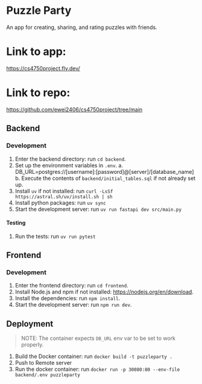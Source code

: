 # Puzzle Party

An app for creating, sharing, and rating puzzles with friends.

# Link to app:
https://cs4750project.fly.dev/

# Link to repo:
https://github.com/ewei2406/cs4750project/tree/main

## Backend

### Development
1. Enter the backend directory: run `cd backend`.
2. Set up the environment variables in `.env`.
    a. DB_URL=postgres://[username]:[password]@[server]/[database_name]
    b. Execute the contents of `backend/initial_tables.sql` if not already set up.
3. Install `uv` if not installed: run `curl -LsSf https://astral.sh/uv/install.sh | sh`
4. Install python packages: run `uv sync`
5. Start the development server: run `uv run fastapi dev src/main.py`

#### Testing
1. Run the tests: run `uv run pytest`

## Frontend

### Development
1. Enter the frontend directory: run `cd frontend`.
2. Install Node.js and npm if not installed: https://nodejs.org/en/download.
3. Install the dependencies: run `npm install`.
4. Start the development server: run `npm run dev`.

## Deployment
> NOTE: The container expects `DB_URL` env var to be set to work properly.
1. Build the Docker container: run `docker build -t puzzleparty .`
2. Push to Remote server
3. Run the docker container: run `docker run -p 30080:80 --env-file backend/.env puzzleparty`